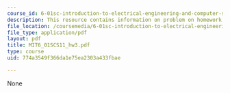 ```yaml
---
course_id: 6-01sc-introduction-to-electrical-engineering-and-computer-science-i-spring-2011
description: This resource contains information on problem on homework 3, head light.
file_location: /coursemedia/6-01sc-introduction-to-electrical-engineering-and-computer-science-i-spring-2011/774a3549f366da1e75ea2303a433fbae_MIT6_01SCS11_hw3.pdf
file_type: application/pdf
layout: pdf
title: MIT6_01SCS11_hw3.pdf
type: course
uid: 774a3549f366da1e75ea2303a433fbae

---
```

None